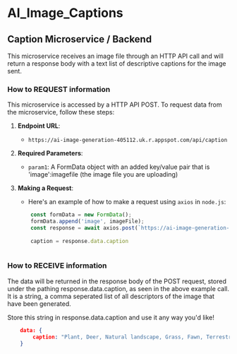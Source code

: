 # AI_Image_Captions

## Caption Microservice / Backend 
This microservice receives an image file through an HTTP API call and will return a response body with a text list of descriptive captions for the image sent.

### How to REQUEST information
This microservice is accessed by a HTTP API POST.
To request data from the microservice, follow these steps:

1. **Endpoint URL**: 
   - `https://ai-image-generation-405112.uk.r.appspot.com/api/caption` 
2. **Required Parameters**:
   - `param1`: A FormData object with an added key/value pair that is 'image':imagefile (the image file you are uploading)
3. **Making a Request**:
   - Here's an example of how to make a request using `axios` in `node.js`:

    ```javascript
        const formData = new FormData();
        formData.append('image', imageFile);
        const response = await axios.post(`https://ai-image-generation-405112.uk.r.appspot.com/api/caption`, formData);
        
        caption = response.data.caption
       
    ```

### How to RECEIVE information
The data will be returned in the response body of the POST request,
stored under the pathing response.data.caption, as seen in the above example call. It is a string, a comma seperated list of all descriptors of the image that have been generated. 

Store this string in response.data.caption and use it any way you'd like!
```json
    data: {
        caption: "Plant, Deer, Natural landscape, Grass, Fawn, Terrestrial animal, Grassland, Tree, Meadow, Snout"
    }
```